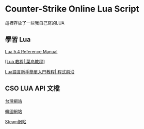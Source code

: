 # Counter-Strike Online Lua Script

這裡存放了一些我自己寫的LUA

## 學習 Lua

[Lua 5.4 Reference Manual](http://www.lua.org/manual/5.4/)

[[Lua 教程| 菜鸟教程]](https://www.runoob.com/lua/lua-tutorial.html)

[Lua語言新手簡單入門教程| 程式前沿](https://codertw.com/前端開發/390702/)

## CSO LUA API 文檔

[台灣網站](https://tw.beanfun.com/cso/STUDIO/api/index.html)

[韓國網站](http://cso.dn.nexoncdn.co.kr/vxlman/api/index.html)

[Steam網站](https://steamcommunity.com/sharedfiles/filedetails/?id=1964695915)
